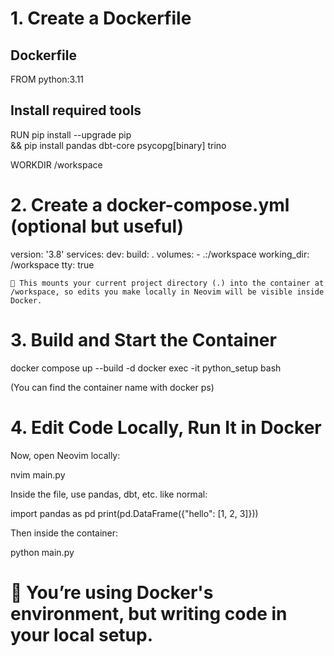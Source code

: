 # 1. Create a Dockerfile

## Dockerfile
FROM python:3.11

## Install required tools
RUN pip install --upgrade pip \
 && pip install pandas dbt-core psycopg[binary] trino

WORKDIR /workspace

# 2. Create a docker-compose.yml (optional but useful)

version: '3.8'
services:
  dev:
    build: .
    volumes:
      - .:/workspace
    working_dir: /workspace
    tty: true

    🔄 This mounts your current project directory (.) into the container at /workspace, so edits you make locally in Neovim will be visible inside Docker.

# 3. Build and Start the Container

docker compose up --build -d
docker exec -it python_setup bash

(You can find the container name with docker ps)

# 4. Edit Code Locally, Run It in Docker

Now, open Neovim locally:

nvim main.py

Inside the file, use pandas, dbt, etc. like normal:

import pandas as pd
print(pd.DataFrame({"hello": [1, 2, 3]}))

Then inside the container:

python main.py

# 🎯 You’re using Docker's environment, but writing code in your local setup.
